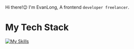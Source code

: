 Hi there!😉 I'm EvanLong, A frontend `developer freelancer`.

# My Tech Stack
[![My Skills](https://skillicons.dev/icons?i=vue,react,ts,nuxtjs,nextjs,nestjs)](https://skillicons.dev)
